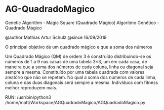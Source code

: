 # AG-QuadradoMagico

Genetic Algorithm - Magic Square (Quadrado Mágico)
Algoritmo Genético - Quadrado Mágico

@author Mathias Artur Schulz
@since 16/09/2019

O principal objetivo de um quadrado mágico e que a soma dos números

Um Quadrado Mágico (QM) de ordem 3 é construído distribuindo-se os números de 1 a 9 
nas casas de uma tabela 3×3, um em cada casa, de maneira que a soma dos números de cada 
coluna, linha ou diagonal seja sempre a mesma.
Constituído por uma tabela quadrada com valores aleatório que não se repetem.
No qual a soma dos números de cada linha, coluna e das duas diagonais será sempre a mesma.
Indivíduos com fitness melhor reproduzem mais.

RUN:
/usr/bin/python3 /home/matt/Workspace/AGQuadradoMagico/AGQuadradoMagico.py
